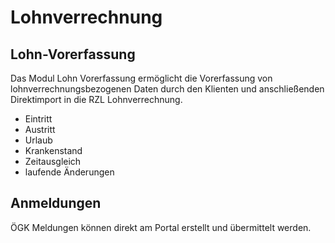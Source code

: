 # Lohnverrechnung

## Lohn-Vorerfassung
Das Modul Lohn Vorerfassung ermöglicht die Vorerfassung von lohnverrechnungsbezogenen Daten durch den Klienten und anschließenden Direktimport in die RZL Lohnverrechnung.

- Eintritt
- Austritt
- Urlaub
- Krankenstand
- Zeitausgleich
- laufende Änderungen

## Anmeldungen
ÖGK Meldungen können direkt am Portal erstellt und übermittelt werden.